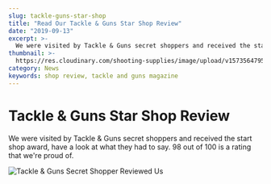 ```yaml
---
slug: tackle-guns-star-shop
title: "Read Our Tackle & Guns Star Shop Review"
date: "2019-09-13"
excerpt: >-
  We were visited by Tackle & Guns secret shoppers and received the start shop award
thumbnail: >-
  https://res.cloudinary.com/shooting-supplies/image/upload/v1573564795/star-shopper_e6rgo3_hlr3ca.gif
category: News
keywords: shop review, tackle and guns magazine
---
```


# **Tackle & Guns Star Shop Review**

We were visited by Tackle & Guns secret shoppers and received the start shop award, have a look at what they had to say. 98 out of 100 is a rating that we're proud of.

![Tackle & Guns Secret Shopper Reviewed Us](https://res.cloudinary.com/shooting-supplies/image/upload/v1573564795/star-shopper_e6rgo3_hlr3ca.gif)
